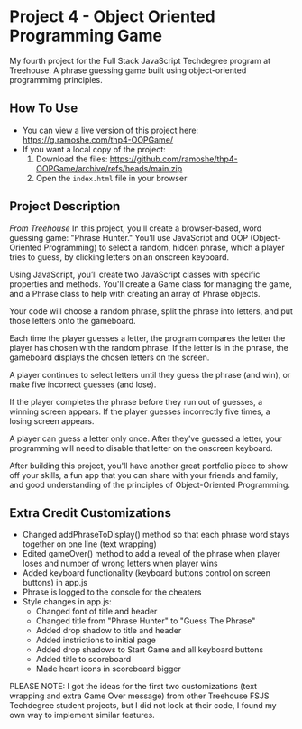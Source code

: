 # Project 4 - Object Oriented Programming Game
 My fourth project for the Full Stack JavaScript Techdegree program at Treehouse. A phrase guessing game built using object-oriented programmimg principles.
 
## How To Use
 - You can view a live version of this project here: https://g.ramoshe.com/thp4-OOPGame/
 - If you want a local copy of the project:
    1. Download the files: https://github.com/ramoshe/thp4-OOPGame/archive/refs/heads/main.zip
    2. Open the `index.html` file in your browser

## Project Description
*From Treehouse*
In this project, you'll create a browser-based, word guessing game: "Phrase Hunter." You’ll use JavaScript and OOP (Object-Oriented Programming) to select a random, hidden phrase, which a player tries to guess, by clicking letters on an onscreen keyboard.

Using JavaScript, you’ll create two JavaScript classes with specific properties and methods. You'll create a Game class for managing the game, and a Phrase class to help with creating an array of Phrase objects.

Your code will choose a random phrase, split the phrase into letters, and put those letters onto the gameboard.

Each time the player guesses a letter, the program compares the letter the player has chosen with the random phrase. If the letter is in the phrase, the gameboard displays the chosen letters on the screen.

A player continues to select letters until they guess the phrase (and win), or make five incorrect guesses (and lose).

If the player completes the phrase before they run out of guesses, a winning screen appears. If the player guesses incorrectly five times, a losing screen appears.

A player can guess a letter only once. After they’ve guessed a letter, your programming will need to disable that letter on the onscreen keyboard.

After building this project, you'll have another great portfolio piece to show off your skills, a fun app that you can share with your friends and family, and good understanding of the principles of Object-Oriented Programming.

## Extra Credit Customizations
 - Changed addPhraseToDisplay() method so that each phrase word stays together on one line (text wrapping)
 - Edited gameOver() method to add a reveal of the phrase when player loses and number of wrong letters when player wins
 - Added keyboard functionality (keyboard buttons control on screen buttons) in app.js
 - Phrase is logged to the console for the cheaters
 - Style changes in app.js:
     - Changed font of title and header
     - Changed title from "Phrase Hunter" to "Guess The Phrase"
     - Added drop shadow to title and header
     - Added instrictions to initial page
     - Added drop shadows to Start Game and all keyboard buttons
     - Added title to scoreboard
     - Made heart icons in scoreboard bigger

PLEASE NOTE: I got the ideas for the first two customizations (text wrapping and extra Game Over message) from other Treehouse FSJS Techdegree student projects, but I did not look at their code, I found my own way to implement similar features.
